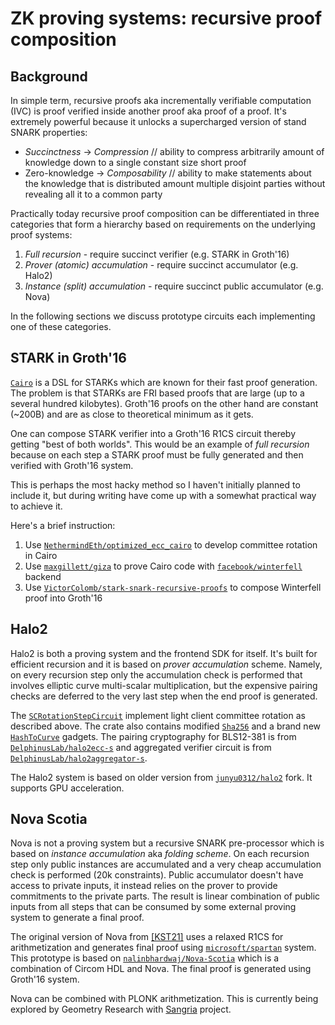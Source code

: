 # ZK proving systems: recursive proof composition

## Background

In simple term, recursive proofs aka incrementally verifiable computation (IVC) is proof verified inside another proof aka proof of a proof. It's extremely powerful because it unlocks a supercharged version of stand SNARK properties:
- *Succinctness* $\rightarrow$ *Compression* // ability to compress arbitrarily amount of knowledge down to a single constant size short proof
- Zero-knowledge $\rightarrow$ *Composability* // ability to make statements about the knowledge that is distributed amount multiple disjoint parties without revealing all it to a common party

Practically today recursive proof composition can be differentiated in three categories that form a hierarchy based on requirements on the underlying proof systems:
1. *Full recursion* - require succinct verifier (e.g. STARK in Groth'16)
2. *Prover (atomic) accumulation* - require succinct accumulator (e.g. Halo2)
3. *Instance (split) accumulation* - require succinct public accumulator (e.g. Nova)

In the following sections we discuss prototype circuits each implementing one of these categories.

## STARK in Groth'16

[`Cairo`](https://www.cairo-lang.org/) is a DSL for STARKs which are known for their fast proof generation. The problem is that STARKs are FRI based proofs that are large (up to a several hundred kilobytes). Groth'16 proofs on the other hand are constant (~200B) and are as close to theoretical minimum as it gets. 

One can compose STARK verifier into a Groth'16 R1CS circuit thereby getting "best of both worlds". This would be an example of *full recursion* because on each step a STARK proof must be fully generated and then verified with Groth'16 system.

This is perhaps the most hacky method so I haven't initially planned to include it, but during writing have come up with a somewhat practical way to achieve it. 

Here's a brief instruction:
1. Use [`NethermindEth/optimized_ecc_cairo`](https://github.com/NethermindEth/optimized_ecc_cairo) to develop committee rotation in Cairo
2. Use [`maxgillett/giza`](https://github.com/maxgillett/giza) to prove Cairo code with [`facebook/winterfell`](https://github.com/facebook/winterfell) backend
3. Use [`VictorColomb/stark-snark-recursive-proofs`](https://github.com/VictorColomb/stark-snark-recursive-proofs) to compose Winterfell proof into Groth'16

## Halo2

Halo2 is both a proving system and the frontend SDK for itself. It's built for efficient recursion and it is based on *prover accumulation* scheme. Namely, on every recursion step only the accumulation check is performed that involves elliptic curve multi-scalar multiplication, but the expensive pairing checks are deferred to the very last step when the end proof is generated.

The [`SCRotationStepCircuit`](https://github.com/ChainSafe/recursive-zk-bridge/blob/main/halo2/src/circuit.rs) implement light client committee rotation as described above. The crate also contains modified [`Sha256`](https://github.com/ChainSafe/recursive-zk-bridge/blob/main/halo2/src/sha256.rs) and a brand new [`HashToCurve`](https://github.com/ChainSafe/recursive-zk-bridge/blob/main/halo2/src/sha256.rs) gadgets. The pairing cryptography for BLS12-381 is from [`DelphinusLab/halo2ecc-s`](https://github.com/DelphinusLab/halo2ecc-s) and aggregated verifier circuit is from [`DelphinusLab/halo2aggregator-s`](https://github.com/DelphinusLab/halo2aggregator-s).

The Halo2 system is based on older version from [`junyu0312/halo2`](https://github.com/junyu0312/halo2) fork. It supports GPU acceleration.

## Nova Scotia

Nova is not a proving system but a recursive SNARK pre-processor which is based on *instance accumulation* aka *folding scheme*. On each recursion step only public instances are accumulated and a very cheap accumulation check is performed (20k constraints). Public accumulator doesn't have access to private inputs, it instead relies on the prover to provide commitments to the private parts. The result is linear combination of public inputs from all steps that can be consumed by some external proving system to generate a final proof.

The original version of Nova from [\[KST21\]](https://eprint.iacr.org/2021/370.pdf) uses a relaxed R1CS for arithmetization and generates final proof using [`microsoft/spartan`](https://github.com/microsoft/Spartan) system. This prototype is based on [`nalinbhardwaj/Nova-Scotia`](https://github.com/nalinbhardwaj/Nova-Scotia) which is a combination of Circom HDL and Nova. The final proof is generated using Groth'16 system.

Nova can be combined with PLONK arithmetization. This is currently being explored by Geometry Research with [Sangria](https://geometryresearch.xyz/notebook/sangria-a-folding-scheme-for-plonk) project.

